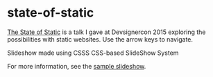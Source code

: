 # state-of-static
<a href="https://greg-boggs.github.io/state-of-static/">The State of Static</a> is a talk I gave at 
Devsignercon 2015 exploring the possibilities with static websites. Use the arrow keys to navigate.


Slideshow made using CSSS
CSS-based SlideShow System

For more information, see the <a href="http://lea.verou.me/csss/sample-slideshow.html">sample slideshow</a>.
